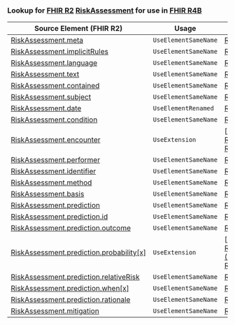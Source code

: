 ### Lookup for [FHIR R2](https://hl7.org/fhir/DSTU2/) [RiskAssessment](https://hl7.org/fhir/DSTU2/RiskAssessment.html) for use in [FHIR R4B](https://hl7.org/fhir/R4B/)

| Source Element (FHIR R2) | Usage | Target |
| -------------- | ----- | ------ |
| [RiskAssessment.meta](https://hl7.org/fhir/DSTU2/RiskAssessment.html#resource) | `UseElementSameName` | [RiskAssessment.meta](https://hl7.org/fhir/R4B/RiskAssessment.html#resource) |
| [RiskAssessment.implicitRules](https://hl7.org/fhir/DSTU2/RiskAssessment.html#resource) | `UseElementSameName` | [RiskAssessment.implicitRules](https://hl7.org/fhir/R4B/RiskAssessment.html#resource) |
| [RiskAssessment.language](https://hl7.org/fhir/DSTU2/RiskAssessment.html#resource) | `UseElementSameName` | [RiskAssessment.language](https://hl7.org/fhir/R4B/RiskAssessment.html#resource) |
| [RiskAssessment.text](https://hl7.org/fhir/DSTU2/RiskAssessment.html#resource) | `UseElementSameName` | [RiskAssessment.text](https://hl7.org/fhir/R4B/RiskAssessment.html#resource) |
| [RiskAssessment.contained](https://hl7.org/fhir/DSTU2/RiskAssessment.html#resource) | `UseElementSameName` | [RiskAssessment.contained](https://hl7.org/fhir/R4B/RiskAssessment.html#resource) |
| [RiskAssessment.subject](https://hl7.org/fhir/DSTU2/RiskAssessment.html#resource) | `UseElementSameName` | [RiskAssessment.subject](https://hl7.org/fhir/R4B/RiskAssessment.html#resource) |
| [RiskAssessment.date](https://hl7.org/fhir/DSTU2/RiskAssessment.html#resource) | `UseElementRenamed` | [RiskAssessment.occurrence[x]](https://hl7.org/fhir/R4B/RiskAssessment.html#resource) |
| [RiskAssessment.condition](https://hl7.org/fhir/DSTU2/RiskAssessment.html#resource) | `UseElementSameName` | [RiskAssessment.condition](https://hl7.org/fhir/R4B/RiskAssessment.html#resource) |
| [RiskAssessment.encounter](https://hl7.org/fhir/DSTU2/RiskAssessment.html#resource) | `UseExtension` | [http://hl7.org/fhir/1.0/StructureDefinition/extension-RiskAssessment.encounter](StructureDefinition-ext-R2-RiskAssessment.encounter.html) |
| [RiskAssessment.performer](https://hl7.org/fhir/DSTU2/RiskAssessment.html#resource) | `UseElementSameName` | [RiskAssessment.performer](https://hl7.org/fhir/R4B/RiskAssessment.html#resource) |
| [RiskAssessment.identifier](https://hl7.org/fhir/DSTU2/RiskAssessment.html#resource) | `UseElementSameName` | [RiskAssessment.identifier](https://hl7.org/fhir/R4B/RiskAssessment.html#resource) |
| [RiskAssessment.method](https://hl7.org/fhir/DSTU2/RiskAssessment.html#resource) | `UseElementSameName` | [RiskAssessment.method](https://hl7.org/fhir/R4B/RiskAssessment.html#resource) |
| [RiskAssessment.basis](https://hl7.org/fhir/DSTU2/RiskAssessment.html#resource) | `UseElementSameName` | [RiskAssessment.basis](https://hl7.org/fhir/R4B/RiskAssessment.html#resource) |
| [RiskAssessment.prediction](https://hl7.org/fhir/DSTU2/RiskAssessment.html#resource) | `UseElementSameName` | [RiskAssessment.prediction](https://hl7.org/fhir/R4B/RiskAssessment.html#resource) |
| [RiskAssessment.prediction.id](https://hl7.org/fhir/DSTU2/RiskAssessment.html#resource) | `UseElementSameName` | [RiskAssessment.prediction.id](https://hl7.org/fhir/R4B/RiskAssessment.html#resource) |
| [RiskAssessment.prediction.outcome](https://hl7.org/fhir/DSTU2/RiskAssessment.html#resource) | `UseElementSameName` | [RiskAssessment.prediction.outcome](https://hl7.org/fhir/R4B/RiskAssessment.html#resource) |
| [RiskAssessment.prediction.probability[x]](https://hl7.org/fhir/DSTU2/RiskAssessment.html#resource) | `UseExtension` | [http://hl7.org/fhir/1.0/StructureDefinition/extension-RiskAssessment.prediction.probability](StructureDefinition-ext-R2-RiskAssessment.pr.probability.html) |
| [RiskAssessment.prediction.relativeRisk](https://hl7.org/fhir/DSTU2/RiskAssessment.html#resource) | `UseElementSameName` | [RiskAssessment.prediction.relativeRisk](https://hl7.org/fhir/R4B/RiskAssessment.html#resource) |
| [RiskAssessment.prediction.when[x]](https://hl7.org/fhir/DSTU2/RiskAssessment.html#resource) | `UseElementSameName` | [RiskAssessment.prediction.when[x]](https://hl7.org/fhir/R4B/RiskAssessment.html#resource) |
| [RiskAssessment.prediction.rationale](https://hl7.org/fhir/DSTU2/RiskAssessment.html#resource) | `UseElementSameName` | [RiskAssessment.prediction.rationale](https://hl7.org/fhir/R4B/RiskAssessment.html#resource) |
| [RiskAssessment.mitigation](https://hl7.org/fhir/DSTU2/RiskAssessment.html#resource) | `UseElementSameName` | [RiskAssessment.mitigation](https://hl7.org/fhir/R4B/RiskAssessment.html#resource) |
